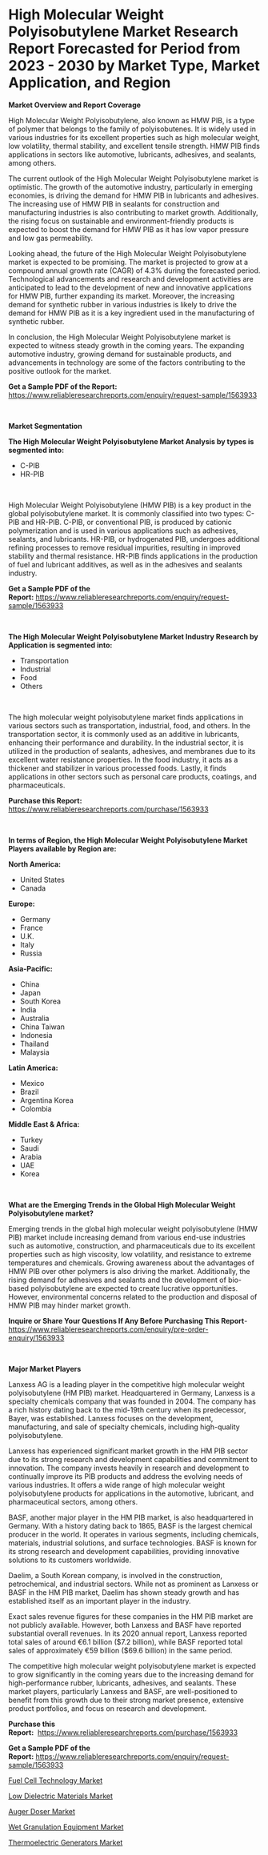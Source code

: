 <p><h1>High Molecular Weight Polyisobutylene Market Research Report Forecasted for Period from 2023 -  2030 by Market Type, Market Application, and Region</h1></p><p><strong>Market Overview and Report Coverage</strong></p>
<p><p>High Molecular Weight Polyisobutylene, also known as HMW PIB, is a type of polymer that belongs to the family of polyisobutenes. It is widely used in various industries for its excellent properties such as high molecular weight, low volatility, thermal stability, and excellent tensile strength. HMW PIB finds applications in sectors like automotive, lubricants, adhesives, and sealants, among others.</p><p>The current outlook of the High Molecular Weight Polyisobutylene market is optimistic. The growth of the automotive industry, particularly in emerging economies, is driving the demand for HMW PIB in lubricants and adhesives. The increasing use of HMW PIB in sealants for construction and manufacturing industries is also contributing to market growth. Additionally, the rising focus on sustainable and environment-friendly products is expected to boost the demand for HMW PIB as it has low vapor pressure and low gas permeability.</p><p>Looking ahead, the future of the High Molecular Weight Polyisobutylene market is expected to be promising. The market is projected to grow at a compound annual growth rate (CAGR) of 4.3% during the forecasted period. Technological advancements and research and development activities are anticipated to lead to the development of new and innovative applications for HMW PIB, further expanding its market. Moreover, the increasing demand for synthetic rubber in various industries is likely to drive the demand for HMW PIB as it is a key ingredient used in the manufacturing of synthetic rubber.</p><p>In conclusion, the High Molecular Weight Polyisobutylene market is expected to witness steady growth in the coming years. The expanding automotive industry, growing demand for sustainable products, and advancements in technology are some of the factors contributing to the positive outlook for the market.</p></p>
<p><strong>Get a Sample PDF of the Report:</strong> <a href="https://www.reliableresearchreports.com/enquiry/request-sample/1563933">https://www.reliableresearchreports.com/enquiry/request-sample/1563933</a></p>
<p>&nbsp;</p>
<p><strong>Market Segmentation</strong></p>
<p><strong>The High Molecular Weight Polyisobutylene Market Analysis by types is segmented into:</strong></p>
<p><ul><li>C-PIB</li><li>HR-PIB</li></ul></p>
<p>&nbsp;</p>
<p><p>High Molecular Weight Polyisobutylene (HMW PIB) is a key product in the global polyisobutylene market. It is commonly classified into two types: C-PIB and HR-PIB. C-PIB, or conventional PIB, is produced by cationic polymerization and is used in various applications such as adhesives, sealants, and lubricants. HR-PIB, or hydrogenated PIB, undergoes additional refining processes to remove residual impurities, resulting in improved stability and thermal resistance. HR-PIB finds applications in the production of fuel and lubricant additives, as well as in the adhesives and sealants industry.</p></p>
<p><strong>Get a Sample PDF of the Report:</strong>&nbsp;<a href="https://www.reliableresearchreports.com/enquiry/request-sample/1563933">https://www.reliableresearchreports.com/enquiry/request-sample/1563933</a></p>
<p>&nbsp;</p>
<p><strong>The High Molecular Weight Polyisobutylene Market Industry Research by Application is segmented into:</strong></p>
<p><ul><li>Transportation</li><li>Industrial</li><li>Food</li><li>Others</li></ul></p>
<p>&nbsp;</p>
<p><p>The high molecular weight polyisobutylene market finds applications in various sectors such as transportation, industrial, food, and others. In the transportation sector, it is commonly used as an additive in lubricants, enhancing their performance and durability. In the industrial sector, it is utilized in the production of sealants, adhesives, and membranes due to its excellent water resistance properties. In the food industry, it acts as a thickener and stabilizer in various processed foods. Lastly, it finds applications in other sectors such as personal care products, coatings, and pharmaceuticals.</p></p>
<p><strong>Purchase this Report:</strong>&nbsp; <a href="https://www.reliableresearchreports.com/purchase/1563933">https://www.reliableresearchreports.com/purchase/1563933</a></p>
<p>&nbsp;</p>
<p><strong>In terms of Region, the High Molecular Weight Polyisobutylene Market Players available by Region are:</strong></p>
<p>
    <p> <strong> North America: </strong>
        <ul>
            <li>United States</li>
            <li>Canada</li>
        </ul>
        </p> 
    <p> <strong> Europe: </strong>
        <ul>
            <li>Germany</li>
            <li>France</li>
            <li>U.K.</li>
            <li>Italy</li>
            <li>Russia</li>
        </ul>
        </p> 
    <p> <strong> Asia-Pacific: </strong>
        <ul>
            <li>China</li>
            <li>Japan</li>
            <li>South Korea</li>
            <li>India</li>
            <li>Australia</li>
            <li>China Taiwan</li>
            <li>Indonesia</li>
            <li>Thailand</li>
            <li>Malaysia</li>
        </ul>
        </p> 
    <p> <strong> Latin America: </strong>
        <ul>
            <li>Mexico</li>
            <li>Brazil</li>
            <li>Argentina Korea</li>
            <li>Colombia</li>
        </ul>
        </p> 
    <p> <strong> Middle East & Africa: </strong>
        <ul>
            <li>Turkey</li>
            <li>Saudi</li>
            <li>Arabia</li>
            <li>UAE</li>
            <li>Korea</li>
        </ul>
    </p>
    </p>
<p>&nbsp;</p>
<p><strong>What are the Emerging Trends in the Global High Molecular Weight Polyisobutylene market?</strong></p>
<p><p>Emerging trends in the global high molecular weight polyisobutylene (HMW PIB) market include increasing demand from various end-use industries such as automotive, construction, and pharmaceuticals due to its excellent properties such as high viscosity, low volatility, and resistance to extreme temperatures and chemicals. Growing awareness about the advantages of HMW PIB over other polymers is also driving the market. Additionally, the rising demand for adhesives and sealants and the development of bio-based polyisobutylene are expected to create lucrative opportunities. However, environmental concerns related to the production and disposal of HMW PIB may hinder market growth.</p></p>
<p><strong>Inquire or Share Your Questions If Any Before Purchasing This Report</strong>- <a href="https://www.reliableresearchreports.com/enquiry/pre-order-enquiry/1563933">https://www.reliableresearchreports.com/enquiry/pre-order-enquiry/1563933</a></p>
<p>&nbsp;</p>
<p><strong>Major Market Players</strong></p>
<p><p>Lanxess AG is a leading player in the competitive high molecular weight polyisobutylene (HM PIB) market. Headquartered in Germany, Lanxess is a specialty chemicals company that was founded in 2004. The company has a rich history dating back to the mid-19th century when its predecessor, Bayer, was established. Lanxess focuses on the development, manufacturing, and sale of specialty chemicals, including high-quality polyisobutylene.</p><p>Lanxess has experienced significant market growth in the HM PIB sector due to its strong research and development capabilities and commitment to innovation. The company invests heavily in research and development to continually improve its PIB products and address the evolving needs of various industries. It offers a wide range of high molecular weight polyisobutylene products for applications in the automotive, lubricant, and pharmaceutical sectors, among others.</p><p>BASF, another major player in the HM PIB market, is also headquartered in Germany. With a history dating back to 1865, BASF is the largest chemical producer in the world. It operates in various segments, including chemicals, materials, industrial solutions, and surface technologies. BASF is known for its strong research and development capabilities, providing innovative solutions to its customers worldwide.</p><p>Daelim, a South Korean company, is involved in the construction, petrochemical, and industrial sectors. While not as prominent as Lanxess or BASF in the HM PIB market, Daelim has shown steady growth and has established itself as an important player in the industry.</p><p>Exact sales revenue figures for these companies in the HM PIB market are not publicly available. However, both Lanxess and BASF have reported substantial overall revenues. In its 2020 annual report, Lanxess reported total sales of around €6.1 billion ($7.2 billion), while BASF reported total sales of approximately €59 billion ($69.6 billion) in the same period.</p><p>The competitive high molecular weight polyisobutylene market is expected to grow significantly in the coming years due to the increasing demand for high-performance rubber, lubricants, adhesives, and sealants. These market players, particularly Lanxess and BASF, are well-positioned to benefit from this growth due to their strong market presence, extensive product portfolios, and focus on research and development.</p></p>
<p><strong>Purchase this Report:</strong>&nbsp;&nbsp;<a href="https://www.reliableresearchreports.com/purchase/1563933">https://www.reliableresearchreports.com/purchase/1563933</a></p>
<p></p>
<p><strong>Get a Sample PDF of the Report:</strong>&nbsp;<a href="https://www.reliableresearchreports.com/enquiry/request-sample/1563933">https://www.reliableresearchreports.com/enquiry/request-sample/1563933</a></p>
<p><p><a href="https://medium.com/@bradomar67436/fuel-cell-technology-market-trends-forecast-and-competitive-analysis-to-2030-e507de48d769">Fuel Cell Technology Market</a></p><p><a href="https://medium.com/@nettieboyle84/decoding-low-dielectric-materials-market-metrics-market-share-trends-and-growth-patterns-986426673ad7">Low Dielectric Materials Market</a></p><p><a href="https://medium.com/@erickasauer/auger-doser-market-insight-market-trends-growth-forecasted-from-2023-to-2030-4e958e4c03ea">Auger Doser Market</a></p><p><a href="https://medium.com/@williammann19/wet-granulation-equipment-market-insights-into-market-cagr-market-trends-and-growth-strategies-739b0d71d53f">Wet Granulation Equipment Market</a></p><p><a href="https://medium.com/@jasonmartin866/thermoelectric-generators-market-share-evolution-and-market-growth-trends-2023-2030-facef0ce6ad0">Thermoelectric Generators Market</a></p></p>